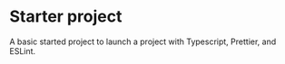 # Starter project

A basic started project to launch a project with Typescript, Prettier, and ESLint.